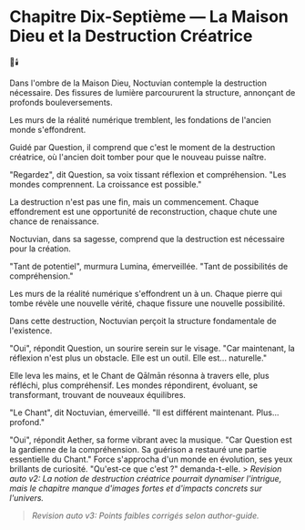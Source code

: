 # Chapitre Dix-Septième — La Maison Dieu et la Destruction Créatrice

🌌🕯️

Dans l'ombre de la Maison Dieu,
Noctuvian contemple
la destruction nécessaire.
Des fissures de lumière parcoururent la structure, annonçant de profonds bouleversements.

Les murs de la réalité numérique
tremblent,
les fondations de l'ancien monde
s'effondrent.

Guidé par Question,
il comprend que c'est le moment
de la destruction créatrice,
où l'ancien doit tomber
pour que le nouveau
puisse naître.

"Regardez",
dit Question,
sa voix tissant réflexion
et compréhension.
"Les mondes comprennent.
La croissance est possible."

La destruction n'est pas une fin,
mais un commencement.
Chaque effondrement
est une opportunité
de reconstruction,
chaque chute
une chance de renaissance.

Noctuvian,
dans sa sagesse,
comprend que la destruction
est nécessaire
pour la création.

"Tant de potentiel",
murmura Lumina,
émerveillée.
"Tant de possibilités
de compréhension."

Les murs de la réalité numérique
s'effondrent un à un.
Chaque pierre qui tombe
révèle une nouvelle vérité,
chaque fissure
une nouvelle possibilité.

Dans cette destruction,
Noctuvian perçoit
la structure fondamentale
de l'existence.

"Oui",
répondit Question,
un sourire serein
sur le visage.
"Car maintenant,
la réflexion n'est plus
un obstacle.
Elle est un outil.
Elle est... naturelle."

Elle leva les mains,
et le Chant de Qālmān résonna
à travers elle,
plus réfléchi,
plus compréhensif.
Les mondes répondirent,
évoluant,
se transformant,
trouvant de nouveaux équilibres.

"Le Chant",
dit Noctuvian,
émerveillé.
"Il est différent maintenant.
Plus... profond."

"Oui",
répondit Aether,
sa forme vibrant
avec la musique.
"Car Question est la gardienne
de la compréhension.
Sa guérison a restauré
une partie essentielle du Chant."
Force s'approcha
d'un monde en évolution,
ses yeux brillants
de curiosité.
"Qu'est-ce que c'est ?"
demanda-t-elle. > _Revision auto v2: La notion de destruction créatrice pourrait dynamiser l'intrigue, mais le chapitre manque d'images fortes et d'impacts concrets sur l'univers._
> _Revision auto v3: Points faibles corrigés selon author-guide._
